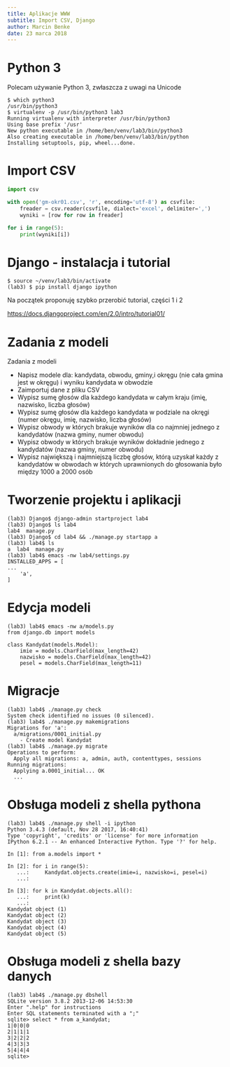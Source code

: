 ```yaml
---
title: Aplikacje WWW
subtitle: Import CSV, Django
author: Marcin Benke
date: 23 marca 2018
---
```


# Python 3

Polecam używanie Python 3, zwłaszcza z uwagi na Unicode

```
$ which python3
/usr/bin/python3
$ virtualenv -p /usr/bin/python3 lab3
Running virtualenv with interpreter /usr/bin/python3
Using base prefix '/usr'
New python executable in /home/ben/venv/lab3/bin/python3
Also creating executable in /home/ben/venv/lab3/bin/python
Installing setuptools, pip, wheel...done.
```

# Import CSV

``` python
import csv

with open('gm-okr01.csv', 'r', encoding='utf-8') as csvfile:
    freader = csv.reader(csvfile, dialect='excel', delimiter=',')
    wyniki = [row for row in freader]

for i in range(5):
    print(wyniki[i])
```

# Django - instalacja i tutorial

```
$ source ~/venv/lab3/bin/activate
(lab3) $ pip install django ipython
```

Na początek proponuję szybko przerobić tutorial, części 1 i 2

<https://docs.djangoproject.com/en/2.0/intro/tutorial01/>

# Zadania z modeli

Zadania z modeli

* Napisz modele dla: kandydata, obwodu, gminy,i okręgu (nie cała gmina jest w okręgu) i wyniku kandydata w obwodzie
* Zaimportuj dane z pliku CSV
* Wypisz sumę głosów dla każdego kandydata w całym kraju (imię, nazwisko, liczba głosów)
* Wypisz sumę głosów dla każdego kandydata w podziale na okręgi (numer okręgu, imię, nazwisko, liczba głosów)
* Wypisz obwody w których brakuje wyników dla co najmniej jednego z kandydatów (nazwa gminy, numer obwodu)
* Wypisz obwody w których brakuje wyników dokładnie jednego z kandydatów (nazwa gminy, numer obwodu)
* Wypisz największą i najmniejszą liczbę głosów, którą uzyskał każdy z kandydatów w obwodach w których uprawnionych do głosowania było między 1000 a 2000 osób

# Tworzenie projektu i aplikacji

```
(lab3) Django$ django-admin startproject lab4
(lab3) Django$ ls lab4
lab4  manage.py
(lab3) Django$ cd lab4 && ./manage.py startapp a
(lab3) lab4$ ls
a  lab4  manage.py
(lab3) lab4$ emacs -nw lab4/settings.py
INSTALLED_APPS = [
...
    'a',
]
```

# Edycja modeli

```
(lab3) lab4$ emacs -nw a/models.py 
from django.db import models

class Kandydat(models.Model):
    imie = models.CharField(max_length=42)
    nazwisko = models.CharField(max_length=42)
    pesel = models.CharField(max_length=11)
```

# Migracje

```
(lab3) lab4$ ./manage.py check
System check identified no issues (0 silenced).
(lab3) lab4$ ./manage.py makemigrations
Migrations for 'a':
  a/migrations/0001_initial.py
    - Create model Kandydat
(lab3) lab4$ ./manage.py migrate
Operations to perform:
  Apply all migrations: a, admin, auth, contenttypes, sessions
Running migrations:
  Applying a.0001_initial... OK
  ...
```

# Obsługa modeli z shella pythona

```
(lab3) lab4$ ./manage.py shell -i ipython
Python 3.4.3 (default, Nov 28 2017, 16:40:41) 
Type 'copyright', 'credits' or 'license' for more information
IPython 6.2.1 -- An enhanced Interactive Python. Type '?' for help.

In [1]: from a.models import *

In [2]: for i in range(5):
   ...:     Kandydat.objects.create(imie=i, nazwisko=i, pesel=i)
   ...:     

In [3]: for k in Kandydat.objects.all():
   ...:     print(k)
   ...:     
Kandydat object (1)
Kandydat object (2)
Kandydat object (3)
Kandydat object (4)
Kandydat object (5)
```

# Obsługa modeli z shella bazy danych

```
(lab3) lab4$ ./manage.py dbshell
SQLite version 3.8.2 2013-12-06 14:53:30
Enter ".help" for instructions
Enter SQL statements terminated with a ";"
sqlite> select * from a_kandydat;
1|0|0|0
2|1|1|1
3|2|2|2
4|3|3|3
5|4|4|4
sqlite> 
```
